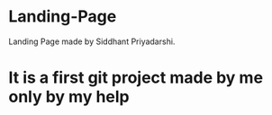 # Landing-Page
Landing Page made by Siddhant Priyadarshi.
# It is a first git project made by me only by my help
